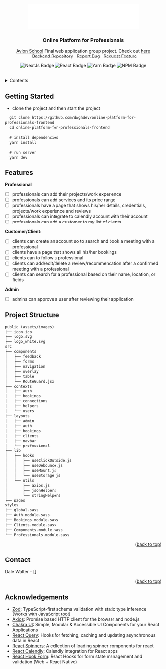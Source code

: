 <!-- Project Logo -->
<div align="center">
  <a href="https://github.com/dwghdev/slack-clone-react">
    <img src="public/workflow_logo_white.svg" height="80">
  </a>

  <h3 align="center">Online Platform for Professionals</h3>
  <p align="center">
    <a href="https://www.avionschool.com/">Avion School</a>
    <span>Final web application group project. Check out </span>
    <a href="">here</a>
    <br/>
    ·
    <a href="https://github.com/gdperalta/online-platform-for-professionals-api">Backend Repository</a>
    ·
    <a href="https://github.com/dwghdev/online-platform-for-professionals-frontend/issues">Report Bug</a>
    ·
    <a href="https://github.com/dwghdev/online-platform-for-professionals-frontend/issues">Request Feature</a>

  ![NextJs Badge] ![React Badge] ![Yarn Badge] ![NPM Badge]
  </p>
</div>
<br/>

<details>
  <summary>Contents</summary>
    <ul>
      <li>
        <a href="#getting-started">Getting Started</a>
      </li>
      <li>
        <a href="#features">Features</a>
      </li>
      <li>
        <a href="#project-structure">Project Structure</a>
      </li>
      <li>
        <a href="#contact">Contact</a>
      </li>
      <li>
        <a href="#acknowledgements">Acknowledgements</a>
      </li>
    </ul>
</details>

## Getting Started
- clone the project and then start the project

```
  git clone https://github.com/dwghdev/online-platform-for-professionals-frontend
  cd online-platform-for-professionals-frontend

  # install dependencies
  yarn install

  # run server
  yarn dev
```

## Features

**Professional**
- [ ] professionals can add their projects/work experience
- [ ] professionals can add services and its price range
- [ ] professionals have a page that shows his/her details, credentials, projects/work experience and reviews
- [ ] professionals can integrate to calendly account with their account
- [ ] professionals can add a customer to my list of clients

**Customer/Client:**
- [ ] clients can create an account so to search and book a meeting with a professional
- [ ] clients have a page that shows all his/her bookings
- [ ] clients can to follow a professional
- [ ] clients can add/edit/delete a review/recommendation after a confirmed meeting with a professional
- [ ] clients can search for a professional based on their name, location, or fields

**Admin**
- [ ] admins can approve a user after reviewing their application

## Project Structure
```
public (assets/images)
├── icon.ico
├── logo.svg
├── logo_white.svg
src
├── components
│   ├── feedback
│   ├── forms
│   ├── navigation
│   ├── overlay
│   ├── table
│   └── RouteGuard.jsx
├── contexts
│   ├── auth
│   ├── bookings
│   ├── connections
│   ├── helpers
│   └── users
├── layouts
│   ├── admin
│   ├── auth
│   ├── bookings
│   ├── clients
│   ├── navbar
│   └── professional
├── lib
│   ├── hooks
│   │   ├── useClickOutside.js
│   │   ├── useDebounce.js
│   │   ├── useMount.js
│   │   └── useStorage.js
│   └── utils
│       ├── axios.js
│       ├── jsonHelpers
│       └── stringHelpers
├── pages
styles
├── global.sass
├── Auth.module.sass
├── Bookings.module.sass
├── Clients.module.sass
├── Components.module.sass
└── Professionals.module.sass
```

<p align="right">(<a href="#top">back to top</a>)</p>

## Contact

Dale Walter - []

<p align="right">(<a href="#top">back to top</a>)</p>

## Acknowledgements

* [Zod]: TypeScript-first schema validation with static type inference (Works with JavaScript too!)
* [Axios]: Promise based HTTP client for the browser and node.js
* [Chakra UI]: Simple, Modular & Accessible UI Components for your React Applications
* [React Query]: Hooks for fetching, caching and updating asynchronous data in React
* [React Spinners]: A collection of loading spinner components for react
* [React Calendly]: Calendly integration for React apps
* [React Hook Form]: React Hooks for form state management and validation (Web + React Native)

<!-- links & images -->
[React Badge]: https://img.shields.io/badge/React-v17.0.2-%2361DAFB?style=flat-square&logo=React
[NextJs Badge]: https://img.shields.io/badge/NextJs-v12.1.0-000000?style=flat-square&logo=Next.js
[Yarn Badge]: https://img.shields.io/badge/Yarn-v1.22.17-2c8ebb?style=flat-square&logo=Yarn
[NPM Badge]: https://img.shields.io/badge/NPM-v8.3.1-cb3837?style=flat-square&logo=npm

<!-- Acknowledgements -->
[Zod]: https://github.com/colinhacks/zod
[Axios]: https://github.com/axios/axios
[Chakra UI]: https://github.com/chakra-ui/chakra-ui
[React Query]: https://github.com/tannerlinsley/react-query 
[React Spinners]: https://github.com/davidhu2000/react-spinners
[React Hook Form]: https://github.com/react-hook-form/react-hook-form
[React Calendly]: https://github.com/tcampb/react-calendly
